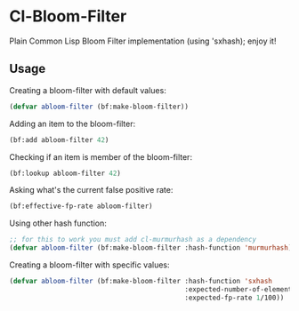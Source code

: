 # Cl-Bloom-Filter

Plain Common Lisp Bloom Filter implementation (using 'sxhash); enjoy it!

## Usage

Creating a bloom-filter with default values:

```lisp
(defvar abloom-filter (bf:make-bloom-filter))
```

Adding an item to the bloom-filter:

```lisp
(bf:add abloom-filter 42)
```

Checking if an item is member of the bloom-filter:

```lisp
(bf:lookup abloom-filter 42)
```

Asking what's the current false positive rate:

```lisp
(bf:effective-fp-rate abloom-filter)
```

Using other hash function:

```lisp
;; for this to work you must add cl-murmurhash as a dependency
(defvar abloom-filter (bf:make-bloom-filter :hash-function 'murmurhash))
```

Creating a bloom-filter with specific values:

```lisp
(defvar abloom-filter (bf:make-bloom-filter :hash-function 'sxhash
                                            :expected-number-of-elements 100
                                            :expected-fp-rate 1/100))
```